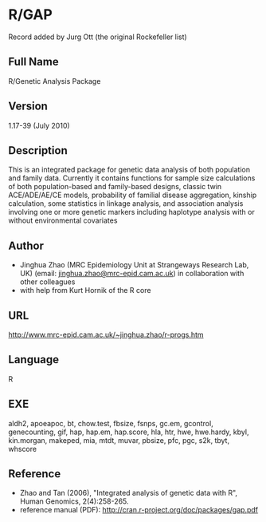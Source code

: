# R/GAP
Record added by Jurg Ott (the original Rockefeller list)

## Full Name
R/Genetic Analysis Package

## Version
1.17-39 (July 2010)

## Description
This is an integrated package for genetic data analysis of both population and family data. Currently it contains functions for sample size calculations of both population-based and family-based designs, classic twin ACE/ADE/AE/CE models, probability of familial disease aggregation, kinship calculation, some statistics in linkage analysis, and association analysis involving one or more genetic markers including haplotype analysis with or without environmental covariates

## Author
* Jinghua Zhao (MRC Epidemiology Unit at Strangeways Research Lab, UK) (email: jinghua.zhao@mrc-epid.cam.ac.uk) in collaboration with other colleagues
* with help from Kurt Hornik of the R core

## URL
http://www.mrc-epid.cam.ac.uk/~jinghua.zhao/r-progs.htm

## Language
R

## EXE
aldh2, apoeapoc, bt, chow.test, fbsize, fsnps, gc.em, gcontrol, genecounting, gif, hap, hap.em, hap.score, hla, htr, hwe, hwe.hardy, kbyl, kin.morgan, makeped, mia, mtdt, muvar, pbsize, pfc, pgc, s2k, tbyt, whscore

## Reference
* Zhao and Tan (2006), "Integrated analysis of genetic data with R", Human Genomics, 2(4):258-265.
* reference manual (PDF): http://cran.r-project.org/doc/packages/gap.pdf